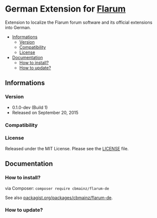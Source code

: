 # German Extension for [Flarum](http://flarum.org/)

Extension to localize the Flarum forum software and its official extensions into German.

- [Informations](https://github.com/Yggdrasil-Dono/Flarum-de#informations)
	- [Version](https://github.com/Yggdrasil-Dono/Flarum-de#version)
	- [Compatibility](https://github.com/Yggdrasil-Dono/Flarum-de#compatibility)
	- [License](https://github.com/Yggdrasil-Dono/Flarum-de#license)
- [Documentation](https://github.com/Yggdrasil-Dono/Flarum-de#documentation)
	- [How to install?](https://github.com/Yggdrasil-Dono/Flarum-de#how-to-install)
	- [How to update?](https://github.com/Yggdrasil-Dono/Flarum-de#how-to-update)

## Informations

### Version

- 0.1.0-dev (Build 1)
- Released on September 20, 2015

### Compatibility

### License

Released under the MIT License. Please see the [LICENSE](https://github.com/cbmainz/flarum-de/blob/master/LICENSE) file.

## Documentation

### How to install?

via Composer: `composer require cbmainz/flarum-de`

See also [packagist.org/packages/cbmainz/flarum-de](https://packagist.org/packages/cbmainz/flarum-de).

### How to update?




